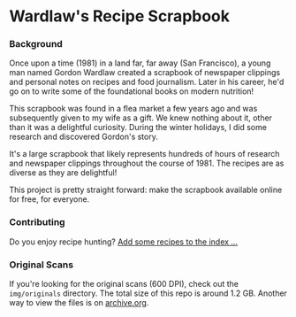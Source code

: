 # Wardlaw's Recipe Scrapbook

### Background

Once upon a time (1981) in a land far, far away (San Francisco), a young man named Gordon Wardlaw created a scrapbook of newspaper clippings and personal notes on recipes and food journalism. Later in his career, he'd go on to write some of the foundational books on modern nutrition!

This scrapbook was found in a flea market a few years ago and was subsequently given to my wife as a gift. We knew nothing about it, other than it was a delightful curiosity. During the winter holidays, I did some research and discovered Gordon's story.

It's a large scrapbook that likely represents hundreds of hours of research and newspaper clippings throughout the course of 1981. The recipes are as diverse as they are delightful!

This project is pretty straight forward: make the scrapbook available online for free, for everyone.

### Contributing

Do you enjoy recipe hunting? [Add some recipes to the index ...](https://docs.google.com/spreadsheets/d/1BnPGsbEXByE9K92lJQTtmFJI5rmaP51xE8SkKGVotSI/edit?usp=sharing)

### Original Scans

If you're looking for the original scans (600 DPI), check out the `img/originals` directory. The total size of this repo is around 1.2 GB. Another way to view the files is on [archive.org](https://archive.org/details/wardlaws-scrapbook).